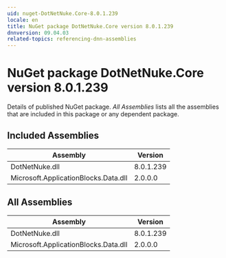 ```yaml
---
uid: nuget-DotNetNuke.Core-8.0.1.239
locale: en
title: NuGet package DotNetNuke.Core version 8.0.1.239
dnnversion: 09.04.03
related-topics: referencing-dnn-assemblies
---
```


# NuGet package DotNetNuke.Core version 8.0.1.239
Details of published NuGet package.
*All Assemblies* lists all the assemblies that are included in this package or any dependent package.

## Included Assemblies

|Assembly|Version|
|---|---|
|DotNetNuke.dll|8.0.1.239|
|Microsoft.ApplicationBlocks.Data.dll|2.0.0.0|

## All Assemblies

|Assembly|Version|
|---|---|
|DotNetNuke.dll|8.0.1.239|
|Microsoft.ApplicationBlocks.Data.dll|2.0.0.0|

